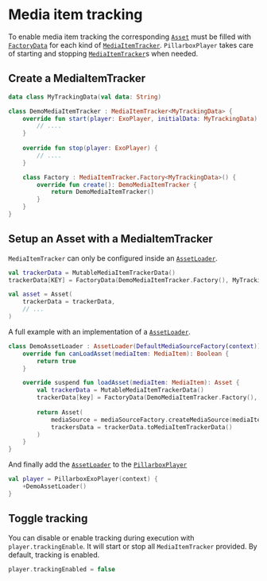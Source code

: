 # Media item tracking

To enable media item tracking the corresponding [`Asset`][asset] must be filled with [`FactoryData`][factory-data] for each kind of [`MediaItemTracker`][media-item-tracker]. 
`PillarboxPlayer` 
takes care of starting and stopping [`MediaItemTracker`][media-item-tracker]s when needed.

## Create a MediaItemTracker

```kotlin
data class MyTrackingData(val data: String)

class DemoMediaItemTracker : MediaItemTracker<MyTrackingData> {
    override fun start(player: ExoPlayer, initialData: MyTrackingData) {
        // ....
    }
    
    override fun stop(player: ExoPlayer) {
        // ....
    }

    class Factory : MediaItemTracker.Factory<MyTrackingData>() {
        override fun create(): DemoMediaItemTracker {
            return DemoMediaItemTracker()
        }
    }
}
```

## Setup an Asset with a MediaItemTracker

`MediaItemTracker` can only be configured inside an [`AssetLoader`][asset-loader].

```kotlin
val trackerData = MutableMediaItemTrackerData()
trackerData[KEY] = FactoryData(DemoMediaItemTracker.Factory(), MyTrackingData("Data1"))

val asset = Asset(
    trackerData = trackerData,
    // ...
)
```
A full example with an implementation of a [`AssetLoader`][asset-loader].

```kotlin
class DemoAssetLoader : AssetLoader(DefaultMediaSourceFactory(context)) {
    override fun canLoadAsset(mediaItem: MediaItem): Boolean {
        return true
    }

    override suspend fun loadAsset(mediaItem: MediaItem): Asset {
        val trackerData = MutableMediaItemTrackerData()
        trackerData[key] = FactoryData(DemoMediaItemTracker.Factory(), DemoTrackerData("Data1"))
        
        return Asset(
            mediaSource = mediaSourceFactory.createMediaSource(mediaItem),
            trackersData = trackerData.toMediaItemTrackerData()
        )
    }
}
```
And finally add the [`AssetLoader`][asset-loader] to the [`PillarboxPlayer`][pillarbox-player]
```kotlin
val player = PillarboxExoPlayer(context) {
    +DemoAssetLoader()
}
```

## Toggle tracking

You can disable or enable tracking during execution with `player.trackingEnable`. It will start or stop all `MediaItemTracker` provided. By 
default, tracking is enabled.

```kotlin
player.trackingEnabled = false
```
[media-item-tracker]: https://github.com/SRGSSR/pillarbox-android/blob/main/pillarbox-player/src/main/java/ch/srgssr/pillarbox/player/tracker/MediaItemTracker.kt
[factory-data]: https://github.com/SRGSSR/pillarbox-android/blob/main/pillarbox-player/src/main/java/ch/srgssr/pillarbox/player/tracker/MediaItemTrackerData.kt
[asset]: https://github.com/SRGSSR/pillarbox-android/blob/main/pillarbox-player/src/main/java/ch/srgssr/pillarbox/player/asset/Asset.kt
[asset-loader]: https://github.com/SRGSSR/pillarbox-android/blob/main/pillarbox-player/src/main/java/ch/srgssr/pillarbox/player/asset/AssetLoader.kt
[pillarbox-player]:https://github.com/SRGSSR/pillarbox-android/blob/main/pillarbox-player/src/main/java/ch/srgssr/pillarbox/player/PillarboxPlayer.kt
